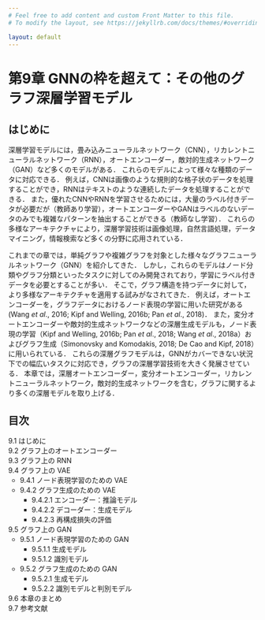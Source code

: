 ```yaml
---
# Feel free to add content and custom Front Matter to this file.
# To modify the layout, see https://jekyllrb.com/docs/themes/#overriding-theme-defaults

layout: default
---
```

<h1>第9章 GNNの枠を超えて：その他のグラフ深層学習モデル</h1>

<h2>はじめに</h2>
深層学習モデルには，畳み込みニューラルネットワーク（CNN），リカレントニューラルネットワーク（RNN），オートエンコーダー，敵対的生成ネットワーク（GAN）など多くのモデルがある． これらのモデルによって様々な種類のデータに対応できる． 例えば，CNNは画像のような規則的な格子状のデータを処理することができ，RNNはテキストのような連続したデータを処理することができる． また，優れたCNNやRNNを学習させるためには，大量のラベル付きデータが必要だが（教師あり学習），オートエンコーダーやGANはラベルのないデータのみでも複雑なパターンを抽出することができる（教師なし学習）． これらの多様なアーキテクチャにより，深層学習技術は画像処理，自然言語処理，データマイニング，情報検索など多くの分野に応用されている．

これまでの章では，単純グラフや複雑グラフを対象とした様々なグラフニューラルネットワーク（GNN）を紹介してきた． しかし，これらのモデルはノード分類やグラフ分類といったタスクに対してのみ開発されており，学習にラベル付きデータを必要とすることが多い． そこで，グラフ構造を持つデータに対して，より多様なアーキテクチャを適用する試みがなされてきた． 例えば，オートエンコーダーを，グラフデータにおけるノード表現の学習に用いた研究がある(Wang *et al*., 2016; Kipf and Welling, 2016b; Pan *et al*., 2018)． また，変分オートエンコーダーや敵対的生成ネットワークなどの深層生成モデルも，ノード表現の学習（Kipf and Welling, 2016b; Pan *et al*., 2018; Wang *et al*., 2018a）およびグラフ生成（Simonovsky and Komodakis, 2018; De Cao and Kipf, 2018）に用いられている． これらの深層グラフモデルは，GNNがカバーできない状況下での幅広いタスクに対応でき，グラフの深層学習技術を大きく発展させている． 本章では，深層オートエンコーダー，変分オートエンコーダー，リカレントニューラルネットワーク，敵対的生成ネットワークを含む，グラフに関するより多くの深層モデルを取り上げる．

<h2>目次</h2>
<ul style="list-style-type: none; padding-left:0;">
  <li>9.1 はじめに</li>
  <li>9.2 グラフ上のオートエンコーダー</li>
  <li>9.3 グラフ上の RNN</li>
  <li>9.4 グラフ上の VAE
    <ul>
      <li>9.4.1 ノード表現学習のための VAE</li>
      <li>9.4.2 グラフ生成のための VAE
        <ul>
          <li>9.4.2.1 エンコーダー：推論モデル</li>
          <li>9.4.2.2 デコーダー：生成モデル</li>
          <li>9.4.2.3 再構成損失の評価</li>
        </ul>
      </li>
    </ul>
  </li>
  <li>9.5 グラフ上の GAN
    <ul>
      <li>9.5.1 ノード表現学習のための GAN
        <ul>
          <li>9.5.1.1 生成モデル</li>
          <li>9.5.1.2 識別モデル</li>
        </ul>
      </li>
      <li>9.5.2 グラフ生成のための GAN
        <ul>
          <li>9.5.2.1 生成モデル</li>
          <li>9.5.2.2 識別モデルと判別モデル</li>
        </ul>
      </li>
    </ul>
  </li>
  <li>9.6 本章のまとめ</li>
  <li>9.7 参考文献</li>
</ul>
